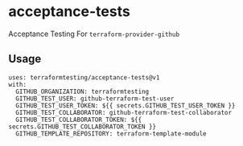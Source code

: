 # acceptance-tests
Acceptance Testing For `terraform-provider-github`

## Usage

```
uses: terraformtesting/acceptance-tests@v1
with:
  GITHUB_ORGANIZATION: terraformtesting
  GITHUB_TEST_USER: github-terraform-test-user
  GITHUB_TEST_USER_TOKEN: ${{ secrets.GITHUB_TEST_USER_TOKEN }}
  GITHUB_TEST_COLLABORATOR: github-terraform-test-collaborator
  GITHUB_TEST_COLLABORATOR_TOKEN: ${{ secrets.GITHUB_TEST_COLLABORATOR_TOKEN }}
  GITHUB_TEMPLATE_REPOSITORY: terraform-template-module
```
